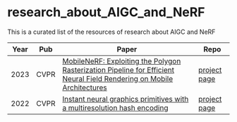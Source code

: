 # research_about_AIGC_and_NeRF

This is a curated list of the resources of research about AIGC and NeRF 

| Year | Pub | Paper | Repo |
| -------- | -------- | -------- | -------- | 
|2023|CVPR|[MobileNeRF: Exploiting the Polygon Rasterization Pipeline for Efficient Neural Field Rendering on Mobile Architectures](https://arxiv.org/abs/2208.00277)| [project page](http://mobile-nerf.github.io/)|
|2022|CVPR|[Instant neural graphics primitives with a multiresolution hash encoding](https://arxiv.org/abs/2201.05989)|[project page](https://nvlabs.github.io/instant-ngp/)
